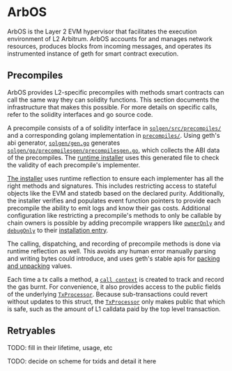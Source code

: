 # ArbOS

ArbOS is the Layer 2 EVM hypervisor that facilitates the execution environment of L2 Arbitrum. ArbOS accounts for and manages network resources, produces blocks from incoming messages, and operates its instrumented instance of geth for smart contract execution.

## Precompiles

ArbOS provides L2-specific precompiles with methods smart contracts can call the same way they can solidity functions. This section documents the infrastructure that makes this possible. For more details on specific calls, refer to the solidity interfaces and go source code.

A precompile consists of a of solidity interface in [`solgen/src/precompiles/`](https://github.com/OffchainLabs/nitro/tree/new-retryables/solgen/src/precompiles) and a corresponding golang implementation in [`precompiles/`](https://github.com/OffchainLabs/nitro/tree/new-retryables/precompiles). Using geth's abi generator, [`solgen/gen.go`](https://github.com/OffchainLabs/nitro/blob/new-retryables/solgen/gen.go) generates [`solgen/go/precompilesgen/precompilesgen.go`](https://github.com/OffchainLabs/nitro/blob/ac5994e4ecf8c33a54d41c8a288494fbbdd207eb/solgen/gen.go#L55), which collects the ABI data of the precompiles. The [runtime installer](https://github.com/OffchainLabs/nitro/blob/ac5994e4ecf8c33a54d41c8a288494fbbdd207eb/precompiles/precompile.go#L365) uses this generated file to check the validity of each precompile's implementer.

[The installer](https://github.com/OffchainLabs/nitro/blob/ac5994e4ecf8c33a54d41c8a288494fbbdd207eb/precompiles/precompile.go#L365) uses runtime reflection to ensure each implementer has all the right methods and signatures. This includes restricting access to stateful objects like the EVM and statedb based on the declared purity. Additionally, the installer verifies and populates event function pointers to provide each precompile the ability to emit logs and know their gas costs. Additional configuration like restricting a precompile's methods to only be callable by chain owners is possible by adding precompile wrappers like [`ownerOnly`](https://github.com/OffchainLabs/nitro/blob/ac5994e4ecf8c33a54d41c8a288494fbbdd207eb/precompiles/wrapper.go#L59) and [`debugOnly`](https://github.com/OffchainLabs/nitro/blob/ac5994e4ecf8c33a54d41c8a288494fbbdd207eb/precompiles/wrapper.go#L26) to their [installation entry](https://github.com/OffchainLabs/nitro/blob/ac5994e4ecf8c33a54d41c8a288494fbbdd207eb/precompiles/precompile.go#L390).

The calling, dispatching, and recording of precompile methods is done via runtime reflection as well. This avoids any human error manually parsing and writing bytes could introduce, and uses geth's stable apis for [packing and unpacking](https://github.com/OffchainLabs/nitro/blob/ac5994e4ecf8c33a54d41c8a288494fbbdd207eb/precompiles/precompile.go#L401) values.

Each time a tx calls a method, a [`call context`](https://github.com/OffchainLabs/nitro/blob/ac5994e4ecf8c33a54d41c8a288494fbbdd207eb/precompiles/context.go#L21) is created to track and record the gas burnt. For convenience, it also provides access to the public fields of the underlying [`TxProcessor`](https://github.com/OffchainLabs/nitro/blob/ac5994e4ecf8c33a54d41c8a288494fbbdd207eb/arbos/tx_processor.go#L26). Because sub-transactions could revert without updates to this struct, the [`TxProcessor`](https://github.com/OffchainLabs/nitro/blob/ac5994e4ecf8c33a54d41c8a288494fbbdd207eb/arbos/tx_processor.go#L26) only makes public that which is safe, such as the amount of L1 calldata paid by the top level transaction.

## Retryables

TODO: fill in their lifetime, usage, etc

TODO: decide on scheme for txids and detail it here
